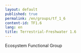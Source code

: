 ```yaml
---
layout: default
published: true
permalink: /en/groups/tf_1_6
content-id: TF1.6
lang: en
title: Terrestrial-Freshwater 1.6
---
```


Ecosystem Functional Group
